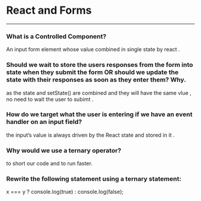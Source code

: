 # React and Forms

---


### What is a Controlled Component?
An input form element whose value combined in single state by react .


### Should we wait to store the users responses from the form into state when they submit the form OR should we update the state with their responses as soon as they enter them? Why.

as the state and setState() are combined and they will have the same vlue , no need to wait the user to subimt .


### How do we target what the user is entering if we have an event handler on an input field?

 the input’s value is always driven by the React state and stored in it .



### Why would we use a ternary operator?
to short our code and to run faster.


### Rewrite the following statement using a ternary statement:

 x === y ? console.log(true) : console.log(false);
